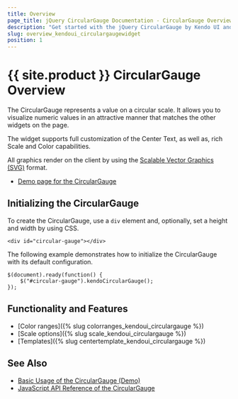 ```yaml
---
title: Overview
page_title: jQuery CircularGauge Documentation - CircularGauge Overview
description: "Get started with the jQuery CircularGauge by Kendo UI and learn how to create, initialize, and enable the widget."
slug: overview_kendoui_circulargaugewidget
position: 1
---
```


# {{ site.product }} CircularGauge Overview

The CircularGauge represents a value on a circular scale. It allows you to visualize numeric values in an attractive manner that matches the other widgets on the page.

The widget supports full customization of the Center Text, as well as, rich Scale and Color capabilities.

All graphics render on the client by using the [Scalable Vector Graphics (SVG)](https://en.wikipedia.org/wiki/Scalable_Vector_Graphics) format.

* [Demo page for the CircularGauge](https://demos.telerik.com/kendo-ui/circular-gauge/index)

## Initializing the CircularGauge

To create the CircularGauge, use a `div` element and, optionally, set a height and width by using CSS.

    <div id="circular-gauge"></div>

The following example demonstrates how to initialize the CircularGauge with its default configuration.

	$(document).ready(function() {
    	$("#circular-gauge").kendoCircularGauge();
   	});

## Functionality and Features

* [Color ranges]({% slug colorranges_kendoui_circulargauge %})
* [Scale options]({% slug scale_kendoui_circulargauge %})
* [Templates]({% slug centertemplate_kendoui_circulargauge %})

## See Also

* [Basic Usage of the CircularGauge (Demo)](https://demos.telerik.com/kendo-ui/circular-gauge/index)
* [JavaScript API Reference of the CircularGauge](/api/javascript/dataviz/ui/circulargauge)

